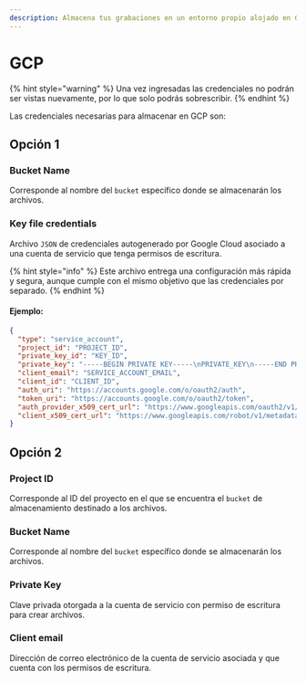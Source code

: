 ```yaml
---
description: Almacena tus grabaciones en un entorno propio alojado en GCP Storage
---
```


# GCP

{% hint style="warning" %}
Una vez ingresadas las credenciales no podrán ser vistas nuevamente, por lo que solo podrás sobrescribir.
{% endhint %}

Las credenciales necesarias para almacenar en GCP son:

## Opción 1

### Bucket Name

Corresponde al nombre del `bucket` específico donde se almacenarán los archivos.

### Key file credentials

Archivo `JSON` de credenciales autogenerado por Google Cloud asociado a una cuenta de servicio que tenga permisos de escritura.

{% hint style="info" %}
Este archivo entrega una configuración más rápida y segura, aunque cumple con el mismo objetivo que las credenciales por separado.
{% endhint %}

#### Ejemplo:

```json
{
  "type": "service_account",
  "project_id": "PROJECT_ID",
  "private_key_id": "KEY_ID",
  "private_key": "-----BEGIN PRIVATE KEY-----\nPRIVATE_KEY\n-----END PRIVATE KEY-----\n",
  "client_email": "SERVICE_ACCOUNT_EMAIL",
  "client_id": "CLIENT_ID",
  "auth_uri": "https://accounts.google.com/o/oauth2/auth",
  "token_uri": "https://accounts.google.com/o/oauth2/token",
  "auth_provider_x509_cert_url": "https://www.googleapis.com/oauth2/v1/certs",
  "client_x509_cert_url": "https://www.googleapis.com/robot/v1/metadata/x509/SERVICE_ACCOUNT_EMAIL"
}
```

## Opción 2

### Project ID

Corresponde al ID del proyecto en el que se encuentra el `bucket` de almacenamiento destinado a los archivos.

### Bucket Name

Corresponde al nombre del `bucket` específico donde se almacenarán los archivos.

### Private Key

Clave privada otorgada a la cuenta de servicio con permiso de escritura para crear archivos.

### Client email

Dirección de correo electrónico de la cuenta de servicio asociada y que cuenta con los permisos de escritura.
